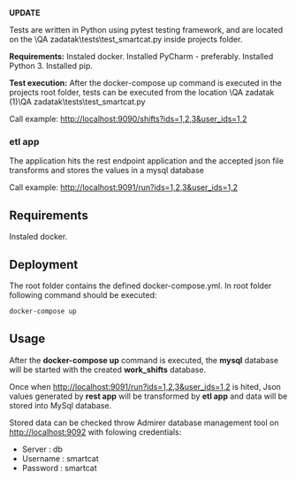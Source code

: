 **UPDATE**


Tests are written in Python using pytest testing framework, and are located on the \\QA zadatak\tests\test_smartcat.py inside projects folder.



**Requirements:**
Instaled docker.
Installed PyCharm - preferably.
Installed Python 3.
Installed pip.



**Test execution:**
After the docker-compose up command is executed in the projects root folder, tests can be executed from the location \\QA zadatak (1)\QA zadatak\tests\test_smartcat.py





Call example: [http://localhost:9090/shifts?ids=1,2,3&user_ids=1,2](http://localhost:9090/shifts?ids=1,2,3&user_ids=1,2)

### etl app

The application hits the rest endpoint application and the accepted json file transforms and stores the values ​​in a mysql database

Call example: [http://localhost:9091/run?ids=1,2,3&user_ids=1,2](http://localhost:9091/run?ids=1,2,3&user_ids=1,2)

## Requirements

Instaled docker.

## Deployment

The root folder contains the defined docker-compose.yml. In root folder following command should be executed:

```bash
docker-compose up
```

## Usage

After the **docker-compose up** command is executed, the **mysql** database will be started with the created **work_shifts** database. 

Once when [http://localhost:9091/run?ids=1,2,3&user_ids=1,2](http://localhost:9091/run?ids=1,2,3&user_ids=1,2) is hited, Json values generated by **rest app** will be transformed by **etl app** and data will be stored into MySql database.

Stored data can be checked throw Admirer database management tool on [http://localhost:9092](http://localhost:9092) with folowing credentials:

* Server : db
* Username : smartcat
* Password : smartcat
